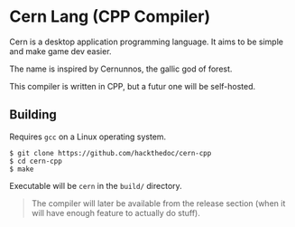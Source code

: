 # Cern Lang (CPP Compiler)

Cern is a desktop application programming language.
It aims to be simple and make game dev easier.

The name is inspired by Cernunnos, the gallic god of forest.

This compiler is written in CPP, but a futur one will be self-hosted.

## Building

Requires `gcc` on a Linux operating system.

```
$ git clone https://github.com/hackthedoc/cern-cpp
$ cd cern-cpp
$ make
```

Executable will be `cern` in the `build/` directory.

> The compiler will later be available from the release section (when it will have enough feature to actually do stuff).
